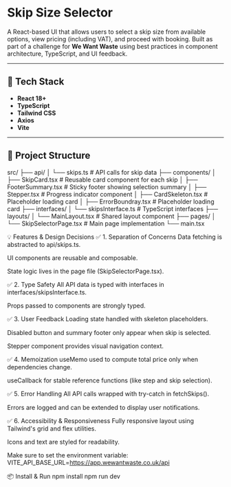# Skip Size Selector

A React-based UI that allows users to select a skip size from available options, view pricing (including VAT), and proceed with booking. Built as part of a challenge for **We Want Waste** using best practices in component architecture, TypeScript, and UI feedback.

---

## 🔧 Tech Stack
- **React 18+**
- **TypeScript**
- **Tailwind CSS**
- **Axios**
- **Vite**
---

## 📁 Project Structure
src/
├── api/
│   └── skips.ts             # API calls for skip data
├── components/
│   ├── SkipCard.tsx         # Reusable card component for each skip
│   ├── FooterSummary.tsx    # Sticky footer showing selection summary
│   ├── Stepper.tsx          # Progress indicator component
│   ├── CardSkeleton.tsx     # Placeholder loading card
│   ├── ErrorBoundray.tsx    # Placeholder loading card
├── interfaces/
│   └── skipsInterface.ts    # TypeScript interfaces
├── layouts/
│   └── MainLayout.tsx       # Shared layout component
├── pages/
│   └── SkipSelectorPage.tsx # Main page implementation
└── main.tsx

💡 Features & Design Decisions
✅ 1. Separation of Concerns
Data fetching is abstracted to api/skips.ts.

UI components are reusable and composable.

State logic lives in the page file (SkipSelectorPage.tsx).

✅ 2. Type Safety
All API data is typed with interfaces in interfaces/skipsInterface.ts.

Props passed to components are strongly typed.

✅ 3. User Feedback
Loading state handled with skeleton placeholders.

Disabled button and summary footer only appear when skip is selected.

Stepper component provides visual navigation context.

✅ 4. Memoization
useMemo used to compute total price only when dependencies change.

useCallback for stable reference functions (like step and skip selection).

✅ 5. Error Handling
All API calls wrapped with try-catch in fetchSkips().

Errors are logged and can be extended to display user notifications.

✅ 6. Accessibility & Responsiveness
Fully responsive layout using Tailwind's grid and flex utilities.

Icons and text are styled for readability.

Make sure to set the environment variable:
VITE_API_BASE_URL=https://app.wewantwaste.co.uk/api

📦 Install & Run
npm install
npm run dev
